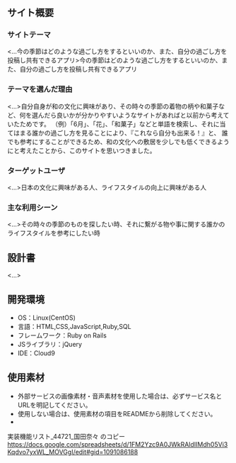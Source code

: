 # <helplifestyles>

## サイト概要
### サイトテーマ
<...今の季節はどのような過ごし方をするといいのか、また、自分の過ごし方を投稿し共有できるアプリ>今の季節はどのような過ごし方をするといいのか、また、自分の過ごし方を投稿し共有できるアプリ

### テーマを選んだ理由
<...>自分自身が和の文化に興味があり、その時々の季節の着物の柄や和菓子など、何を選んだら良いかが分かりやすいようなサイトがあればと以前から考えていたためです。
（例）「6月」、「花」、「和菓子」などと単語を検索し、それに当てはまる誰かの過ごし方を見ることにより、『これなら自分も出来る！』と、
誰でも参考にすることができるため、和の文化への敷居を少しでも低くできるようにと考えたことから、このサイトを思いつきました。

### ターゲットユーザ
<...>日本の文化に興味がある人、ライフスタイルの向上に興味がある人

### 主な利用シーン
<...>その時々の季節のものを探したい時、それに繋がる物や事に関する誰かのライフスタイルを参考にしたい時

## 設計書
<...>

## 開発環境
- OS：Linux(CentOS)
- 言語：HTML,CSS,JavaScript,Ruby,SQL
- フレームワーク：Ruby on Rails
- JSライブラリ：jQuery
- IDE：Cloud9

## 使用素材
- 外部サービスの画像素材・音声素材を使用した場合は、必ずサービス名とURLを明記してください。
- 使用しない場合は、使用素材の項目をREADMEから削除してください。
- 

実装機能リスト_44721_国田奈々 のコピー
<https://docs.google.com/spreadsheets/d/1FM2Yzc9A0JWkRAldIIMdh05Vi3Kqdvo7yxWL_MOVGgI/edit#gid=1091086188>